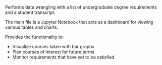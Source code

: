 Performs data wrangling with a list of undergraduate degree requirements and a student transcript.

The main file is a Jupyter Notebook that acts as a dashboard for viewing various tables and charts.

Provides the functionality to:
- Visualize courses taken with bar graphs
- Plan courses of interest for future terms
- Monitor requirements that have yet to be satisfied
